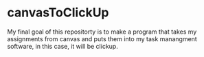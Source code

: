 # canvasToClickUp

My final goal of this repositorty is to make a program that takes my assignments from canvas and puts them into my task manangment software, in this case, it will be clickup.
